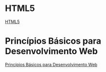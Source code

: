 # HTML5

[HTML5](https://www.evernote.com/shard/s496/sh/f395e2c2-55d7-80e2-d160-b6a7f49f4b45/xFwQawjckdYtAG9SjjMXiFX_JZvLzfIiTYY4hO1x_JYkMokRs2qY_-sZog)

# Princípios Básicos para Desenvolvimento Web

[Princípios Básicos para Desenvolvimento Web](https://www.evernote.com/shard/s496/sh/b5cbcfb7-bb02-cdee-1f5f-658e8e60c117/zzftOPyMmljARoi44uJcccG4klYKxmGOfCrMXeCmoMbeyIUtoHq6NH_1nQ)